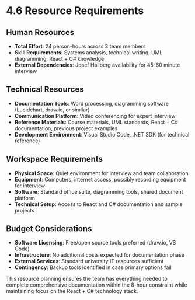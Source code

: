 # 4.6 Resource Requirements

## Human Resources
- **Total Effort**: 24 person-hours across 3 team members
- **Skill Requirements**: Systems analysis, technical writing, UML diagramming, React + C# knowledge
- **External Dependencies**: Josef Hallberg availability for 45-60 minute interview

## Technical Resources
- **Documentation Tools**: Word processing, diagramming software (Lucidchart, draw.io, or similar)
- **Communication Platform**: Video conferencing for expert interview
- **Reference Materials**: Course materials, UML standards, React + C# documentation, previous project examples
- **Development Environment**: Visual Studio Code, .NET SDK (for technical reference)

## Workspace Requirements
- **Physical Space**: Quiet environment for interview and team collaboration
- **Equipment**: Computers, internet access, possibly recording equipment for interview
- **Software**: Standard office suite, diagramming tools, shared document platform
- **Technical Setup**: Access to React and C# documentation and sample projects

## Budget Considerations
- **Software Licensing**: Free/open source tools preferred (draw.io, VS Code)
- **Infrastructure**: No additional costs expected for documentation phase
- **External Services**: Standard university IT resources sufficient
- **Contingency**: Backup tools identified in case primary options fail

This resource planning ensures the team has everything needed to complete comprehensive documentation within the 8-hour constraint while maintaining focus on the React + C# technology stack.